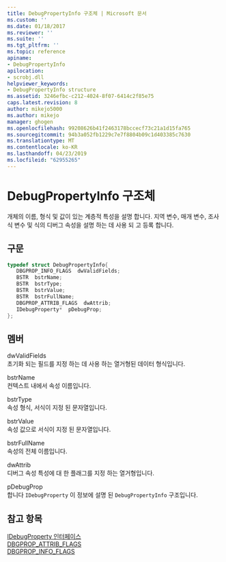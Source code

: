```yaml
---
title: DebugPropertyInfo 구조체 | Microsoft 문서
ms.custom: ''
ms.date: 01/18/2017
ms.reviewer: ''
ms.suite: ''
ms.tgt_pltfrm: ''
ms.topic: reference
apiname:
- DebugPropertyInfo
apilocation:
- scrobj.dll
helpviewer_keywords:
- DebugPropertyInfo structure
ms.assetid: 3246efbc-c212-4024-8f07-6414c2f85e75
caps.latest.revision: 8
author: mikejo5000
ms.author: mikejo
manager: ghogen
ms.openlocfilehash: 99208626b41f2463178bccecf73c21a1d15fa765
ms.sourcegitcommit: 94b3a052fb1229c7e7f8804b09c1d403385c7630
ms.translationtype: MT
ms.contentlocale: ko-KR
ms.lasthandoff: 04/23/2019
ms.locfileid: "62955265"
---
```

# <a name="debugpropertyinfo-structure"></a>DebugPropertyInfo 구조체
개체의 이름, 형식 및 값이 있는 계층적 특성을 설명 합니다. 지역 변수, 매개 변수, 조사식 변수 및 식의 디버그 속성을 설명 하는 데 사용 되 고 등록 합니다.  
  
## <a name="syntax"></a>구문  
  
```cpp
typedef struct DebugPropertyInfo{  
   DBGPROP_INFO_FLAGS  dwValidFields;  
   BSTR  bstrName;  
   BSTR  bstrType;  
   BSTR  bstrValue;  
   BSTR  bstrFullName;  
   DBGPROP_ATTRIB_FLAGS  dwAttrib;  
   IDebugProperty*  pDebugProp;  
};  
```  
  
## <a name="members"></a>멤버  
 dwValidFields  
 초기화 되는 필드를 지정 하는 데 사용 하는 열거형된 데이터 형식입니다.  
  
 bstrName  
 컨텍스트 내에서 속성 이름입니다.  
  
 bstrType  
 속성 형식, 서식이 지정 된 문자열입니다.  
  
 bstrValue  
 속성 값으로 서식이 지정 된 문자열입니다.  
  
 bstrFullName  
 속성의 전체 이름입니다.  
  
 dwAttrib  
 디버그 속성 특성에 대 한 플래그를 지정 하는 열거형입니다.  
  
 pDebugProp  
 합니다 `IDebugProperty` 이 정보에 설명 된 `DebugPropertyInfo` 구조입니다.  
  
## <a name="see-also"></a>참고 항목  
 [IDebugProperty 인터페이스](../../winscript/reference/idebugproperty-interface.md)   
 [DBGPROP_ATTRIB_FLAGS](../../winscript/reference/dbgprop-attrib-flags.md)   
 [DBGPROP_INFO_FLAGS](../../winscript/reference/dbgprop-info-flags.md)